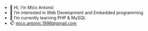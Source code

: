 - 👋 Hi, I’m Mićo Antonić
- 👀 I’m interested in Web Development and Embedded programming
- 🌱 I’m currently learning PHP & MySQL
- 📫 mico.antonic.1996@gmail.com

<!---
comacomski/comacomski is a ✨ special ✨ repository because its `README.md` (this file) appears on your GitHub profile.
You can click the Preview link to take a look at your changes.
--->
